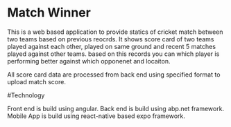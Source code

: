 # Match Winner

This is a web based application to provide statics of cricket match between two teams based on previous reocrds.
It shows score card of two teams played against each other, played on same ground and recent 5 matches played against other teams.
based on this records you can which player is performing better against which opponenet and locaiton. 

All score card data are processed from back end using specified format to upload match score.

#Technology

Front end is build using angular.
Back end is build using abp.net framework.
Mobile App is build using react-native based expo framework.
